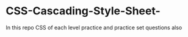 # CSS-Cascading-Style-Sheet-
In this repo CSS of each level practice and practice set questions also
